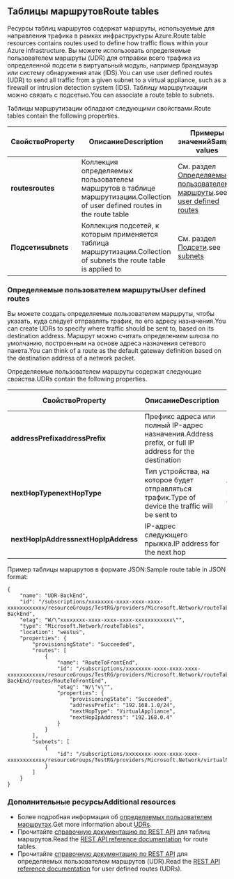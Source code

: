## <a name="route-tables"></a><span data-ttu-id="5b400-101">Таблицы маршрутов</span><span class="sxs-lookup"><span data-stu-id="5b400-101">Route tables</span></span>
<span data-ttu-id="5b400-102">Ресурсы таблиц маршрутов содержат маршруты, используемые для направления трафика в рамках инфраструктуры Azure.</span><span class="sxs-lookup"><span data-stu-id="5b400-102">Route table resources contains routes used to define how traffic flows within your Azure infrastructure.</span></span> <span data-ttu-id="5b400-103">Вы можете использовать определяемые пользователем маршруты (UDR) для отправки всего трафика из определенной подсети в виртуальный модуль, например брандмауэр или систему обнаружения атак (IDS).</span><span class="sxs-lookup"><span data-stu-id="5b400-103">You can use user defined routes (UDR) to send all traffic from a given subnet to a virtual appliance, such as a firewall or intrusion detection system (IDS).</span></span> <span data-ttu-id="5b400-104">Таблицу маршрутизации можно связать с подсетью.</span><span class="sxs-lookup"><span data-stu-id="5b400-104">You can associate a route table to subnets.</span></span> 

<span data-ttu-id="5b400-105">Таблицы маршрутизации обладают следующими свойствами.</span><span class="sxs-lookup"><span data-stu-id="5b400-105">Route tables contain the following properties.</span></span>

| <span data-ttu-id="5b400-106">Свойство</span><span class="sxs-lookup"><span data-stu-id="5b400-106">Property</span></span> | <span data-ttu-id="5b400-107">Описание</span><span class="sxs-lookup"><span data-stu-id="5b400-107">Description</span></span> | <span data-ttu-id="5b400-108">Примеры значений</span><span class="sxs-lookup"><span data-stu-id="5b400-108">Sample values</span></span> |
| --- | --- | --- |
| <span data-ttu-id="5b400-109">**routes**</span><span class="sxs-lookup"><span data-stu-id="5b400-109">**routes**</span></span> |<span data-ttu-id="5b400-110">Коллекция определяемых пользователем маршрутов в таблице маршрутизации.</span><span class="sxs-lookup"><span data-stu-id="5b400-110">Collection of user defined routes in the route table</span></span> |<span data-ttu-id="5b400-111">См. раздел [Определяемые пользователем маршруты](#User-defined-routes).</span><span class="sxs-lookup"><span data-stu-id="5b400-111">see [user defined routes](#User-defined-routes)</span></span> |
| <span data-ttu-id="5b400-112">**Подсети**</span><span class="sxs-lookup"><span data-stu-id="5b400-112">**subnets**</span></span> |<span data-ttu-id="5b400-113">Коллекция подсетей, к которым применяется таблица маршрутизации.</span><span class="sxs-lookup"><span data-stu-id="5b400-113">Collection of subnets the route table is applied to</span></span> |<span data-ttu-id="5b400-114">См. раздел [Подсети](#Subnets).</span><span class="sxs-lookup"><span data-stu-id="5b400-114">see [subnets](#Subnets)</span></span> |

### <a name="user-defined-routes"></a><span data-ttu-id="5b400-115">Определяемые пользователем маршруты</span><span class="sxs-lookup"><span data-stu-id="5b400-115">User defined routes</span></span>
<span data-ttu-id="5b400-116">Вы можете создать определяемые пользователем маршруты, чтобы указать, куда следует отправлять трафик, по его адресу назначения.</span><span class="sxs-lookup"><span data-stu-id="5b400-116">You can create UDRs to specify where traffic should be sent to, based on its destination address.</span></span> <span data-ttu-id="5b400-117">Маршрут можно считать определением шлюза по умолчанию, построенным на основе адреса назначения сетевого пакета.</span><span class="sxs-lookup"><span data-stu-id="5b400-117">You can think of a route as the default gateway definition based on the destination address of a network packet.</span></span>

<span data-ttu-id="5b400-118">Определяемые пользователем маршруты содержат следующие свойства.</span><span class="sxs-lookup"><span data-stu-id="5b400-118">UDRs contain the following properties.</span></span> 

| <span data-ttu-id="5b400-119">Свойство</span><span class="sxs-lookup"><span data-stu-id="5b400-119">Property</span></span> | <span data-ttu-id="5b400-120">Описание</span><span class="sxs-lookup"><span data-stu-id="5b400-120">Description</span></span> | <span data-ttu-id="5b400-121">Примеры значений</span><span class="sxs-lookup"><span data-stu-id="5b400-121">Sample values</span></span> |
| --- | --- | --- |
| <span data-ttu-id="5b400-122">**addressPrefix**</span><span class="sxs-lookup"><span data-stu-id="5b400-122">**addressPrefix**</span></span> |<span data-ttu-id="5b400-123">Префикс адреса или полный IP-адрес назначения.</span><span class="sxs-lookup"><span data-stu-id="5b400-123">Address prefix, or full IP address for the destination</span></span> |<span data-ttu-id="5b400-124">192.168.1.0/24, 192.168.1.101</span><span class="sxs-lookup"><span data-stu-id="5b400-124">192.168.1.0/24, 192.168.1.101</span></span> |
| <span data-ttu-id="5b400-125">**nextHopType**</span><span class="sxs-lookup"><span data-stu-id="5b400-125">**nextHopType**</span></span> |<span data-ttu-id="5b400-126">Тип устройства, на которое будет отправляться трафик.</span><span class="sxs-lookup"><span data-stu-id="5b400-126">Type of device the traffic will be sent to</span></span> |<span data-ttu-id="5b400-127">VirtualAppliance, VPN-шлюз, Интернет</span><span class="sxs-lookup"><span data-stu-id="5b400-127">VirtualAppliance, VPN Gateway, Internet</span></span> |
| <span data-ttu-id="5b400-128">**nextHopIpAddress**</span><span class="sxs-lookup"><span data-stu-id="5b400-128">**nextHopIpAddress**</span></span> |<span data-ttu-id="5b400-129">IP-адрес следующего прыжка.</span><span class="sxs-lookup"><span data-stu-id="5b400-129">IP address for the next hop</span></span> |<span data-ttu-id="5b400-130">192.168.1.4</span><span class="sxs-lookup"><span data-stu-id="5b400-130">192.168.1.4</span></span> |

<span data-ttu-id="5b400-131">Пример таблицы маршрутов в формате JSON:</span><span class="sxs-lookup"><span data-stu-id="5b400-131">Sample route table in JSON format:</span></span>

    {
        "name": "UDR-BackEnd",
        "id": "/subscriptions/xxxxxxxx-xxxx-xxxx-xxxx-xxxxxxxxxxxx/resourceGroups/TestRG/providers/Microsoft.Network/routeTables/UDR-BackEnd",
        "etag": "W/\"xxxxxxxx-xxxx-xxxx-xxxx-xxxxxxxxxxxx\"",
        "type": "Microsoft.Network/routeTables",
        "location": "westus",
        "properties": {
            "provisioningState": "Succeeded",
            "routes": [
                {
                    "name": "RouteToFrontEnd",
                    "id": "/subscriptions/xxxxxxxx-xxxx-xxxx-xxxx-xxxxxxxxxxxx/resourceGroups/TestRG/providers/Microsoft.Network/routeTables/UDR-BackEnd/routes/RouteToFrontEnd",
                    "etag": "W/\"v\"",
                    "properties": {
                        "provisioningState": "Succeeded",
                        "addressPrefix": "192.168.1.0/24",
                        "nextHopType": "VirtualAppliance",
                        "nextHopIpAddress": "192.168.0.4"
                    }
                }
            ],
            "subnets": [
                {
                    "id": "/subscriptions/xxxxxxxx-xxxx-xxxx-xxxx-xxxxxxxxxxxx/resourceGroups/TestRG/providers/Microsoft.Network/virtualNetworks/TestVNet/subnets/BackEnd"
                }
            ]
        }
    }

### <a name="additional-resources"></a><span data-ttu-id="5b400-132">Дополнительные ресурсы</span><span class="sxs-lookup"><span data-stu-id="5b400-132">Additional resources</span></span>
* <span data-ttu-id="5b400-133">Более подробная информация об [определяемых пользователем маршрутах](../articles/virtual-network/virtual-networks-udr-overview.md).</span><span class="sxs-lookup"><span data-stu-id="5b400-133">Get more information about [UDRs](../articles/virtual-network/virtual-networks-udr-overview.md).</span></span>
* <span data-ttu-id="5b400-134">Прочитайте [справочную документацию по REST API](https://msdn.microsoft.com/library/azure/mt502549.aspx) для таблиц маршрутов.</span><span class="sxs-lookup"><span data-stu-id="5b400-134">Read the [REST API reference documentation](https://msdn.microsoft.com/library/azure/mt502549.aspx) for route tables.</span></span>
* <span data-ttu-id="5b400-135">Прочитайте [справочную документацию по REST API](https://msdn.microsoft.com/library/azure/mt502539.aspx) для определяемых пользователем маршрутов (UDR).</span><span class="sxs-lookup"><span data-stu-id="5b400-135">Read the [REST API reference documentation](https://msdn.microsoft.com/library/azure/mt502539.aspx) for user defined routes (UDRs).</span></span>


